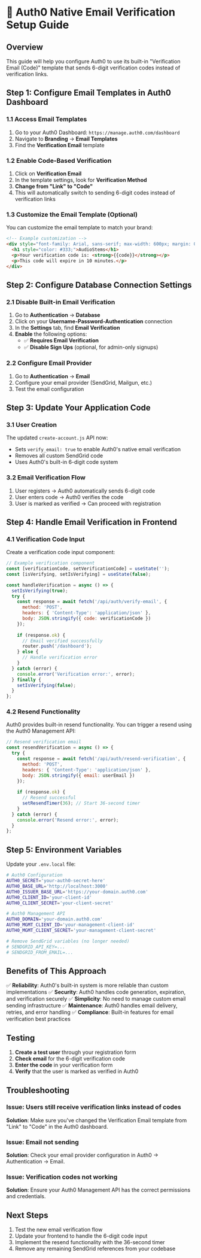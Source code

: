 # 🔧 Auth0 Native Email Verification Setup Guide

## Overview
This guide will help you configure Auth0 to use its built-in "Verification Email (Code)" template that sends 6-digit verification codes instead of verification links.

## Step 1: Configure Email Templates in Auth0 Dashboard

### 1.1 Access Email Templates
1. Go to your Auth0 Dashboard: `https://manage.auth0.com/dashboard`
2. Navigate to **Branding** → **Email Templates**
3. Find the **Verification Email** template

### 1.2 Enable Code-Based Verification
1. Click on **Verification Email**
2. In the template settings, look for **Verification Method**
3. **Change from "Link" to "Code"**
4. This will automatically switch to sending 6-digit codes instead of verification links

### 1.3 Customize the Email Template (Optional)
You can customize the email template to match your brand:

```html
<!-- Example customization -->
<div style="font-family: Arial, sans-serif; max-width: 600px; margin: 0 auto;">
  <h1 style="color: #333;">AudioStems</h1>
  <p>Your verification code is: <strong>{{code}}</strong></p>
  <p>This code will expire in 10 minutes.</p>
</div>
```

## Step 2: Configure Database Connection Settings

### 2.1 Disable Built-in Email Verification
1. Go to **Authentication** → **Database**
2. Click on your **Username-Password-Authentication** connection
3. In the **Settings** tab, find **Email Verification**
4. **Enable** the following options:
   - ✅ **Requires Email Verification**
   - ✅ **Disable Sign Ups** (optional, for admin-only signups)

### 2.2 Configure Email Provider
1. Go to **Authentication** → **Email**
2. Configure your email provider (SendGrid, Mailgun, etc.)
3. Test the email configuration

## Step 3: Update Your Application Code

### 3.1 User Creation
The updated `create-account.js` API now:
- Sets `verify_email: true` to enable Auth0's native email verification
- Removes all custom SendGrid code
- Uses Auth0's built-in 6-digit code system

### 3.2 Email Verification Flow
1. User registers → Auth0 automatically sends 6-digit code
2. User enters code → Auth0 verifies the code
3. User is marked as verified → Can proceed with registration

## Step 4: Handle Email Verification in Frontend

### 4.1 Verification Code Input
Create a verification code input component:

```javascript
// Example verification component
const [verificationCode, setVerificationCode] = useState('');
const [isVerifying, setIsVerifying] = useState(false);

const handleVerification = async () => {
  setIsVerifying(true);
  try {
    const response = await fetch('/api/auth/verify-email', {
      method: 'POST',
      headers: { 'Content-Type': 'application/json' },
      body: JSON.stringify({ code: verificationCode })
    });
    
    if (response.ok) {
      // Email verified successfully
      router.push('/dashboard');
    } else {
      // Handle verification error
    }
  } catch (error) {
    console.error('Verification error:', error);
  } finally {
    setIsVerifying(false);
  }
};
```

### 4.2 Resend Functionality
Auth0 provides built-in resend functionality. You can trigger a resend using the Auth0 Management API:

```javascript
// Resend verification email
const resendVerification = async () => {
  try {
    const response = await fetch('/api/auth/resend-verification', {
      method: 'POST',
      headers: { 'Content-Type': 'application/json' },
      body: JSON.stringify({ email: userEmail })
    });
    
    if (response.ok) {
      // Resend successful
      setResendTimer(36); // Start 36-second timer
    }
  } catch (error) {
    console.error('Resend error:', error);
  }
};
```

## Step 5: Environment Variables

Update your `.env.local` file:

```bash
# Auth0 Configuration
AUTH0_SECRET='your-auth0-secret-here'
AUTH0_BASE_URL='http://localhost:3000'
AUTH0_ISSUER_BASE_URL='https://your-domain.auth0.com'
AUTH0_CLIENT_ID='your-client-id'
AUTH0_CLIENT_SECRET='your-client-secret'

# Auth0 Management API
AUTH0_DOMAIN='your-domain.auth0.com'
AUTH0_MGMT_CLIENT_ID='your-management-client-id'
AUTH0_MGMT_CLIENT_SECRET='your-management-client-secret'

# Remove SendGrid variables (no longer needed)
# SENDGRID_API_KEY=...
# SENDGRID_FROM_EMAIL=...
```

## Benefits of This Approach

✅ **Reliability**: Auth0's built-in system is more reliable than custom implementations
✅ **Security**: Auth0 handles code generation, expiration, and verification securely
✅ **Simplicity**: No need to manage custom email sending infrastructure
✅ **Maintenance**: Auth0 handles email delivery, retries, and error handling
✅ **Compliance**: Built-in features for email verification best practices

## Testing

1. **Create a test user** through your registration form
2. **Check email** for the 6-digit verification code
3. **Enter the code** in your verification form
4. **Verify** that the user is marked as verified in Auth0

## Troubleshooting

### Issue: Users still receive verification links instead of codes
**Solution**: Make sure you've changed the Verification Email template from "Link" to "Code" in the Auth0 dashboard.

### Issue: Email not sending
**Solution**: Check your email provider configuration in Auth0 → Authentication → Email.

### Issue: Verification codes not working
**Solution**: Ensure your Auth0 Management API has the correct permissions and credentials.

## Next Steps

1. Test the new email verification flow
2. Update your frontend to handle the 6-digit code input
3. Implement the resend functionality with the 36-second timer
4. Remove any remaining SendGrid references from your codebase 